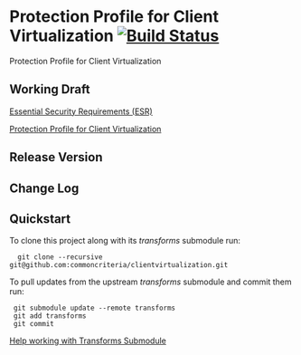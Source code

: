Protection Profile for Client Virtualization [![Build Status](https://jenkins-criteria.rhcloud.com/buildStatus/icon?job=protection-profiles/clientvirtualization)](https://jenkins-criteria.rhcloud.com/job/protection-profiles/job/clientvirtualization/)
============

Protection Profile for Client Virtualization

## Working Draft
[Essential Security Requirements (ESR)](http://common-criteria.rhcloud.com/clientvirtualization/output/clientvirtualization-esr.html)

[Protection Profile for Client Virtualization](http://common-criteria.rhcloud.com/clientvirtualization/output/clientvirtualization-release.html)

## Release Version

## Change Log

## Quickstart
To clone this project along with its _transforms_ submodule run:

````
  git clone --recursive git@github.com:commoncriteria/clientvirtualization.git
````
To pull updates from the upstream _transforms_ submodule and commit them run:
````
 git submodule update --remote transforms
 git add transforms
 git commit
````

[Help working with Transforms Submodule](https://github.com/commoncriteria/transforms/wiki/Working-with-Transforms-as-a-Submodule)
